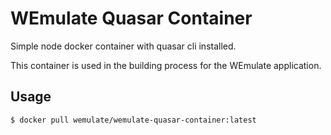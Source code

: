 # WEmulate Quasar Container
Simple node docker container with quasar cli installed.  
  
This container is used in the building process for the WEmulate application.

## Usage
```
$ docker pull wemulate/wemulate-quasar-container:latest
```
